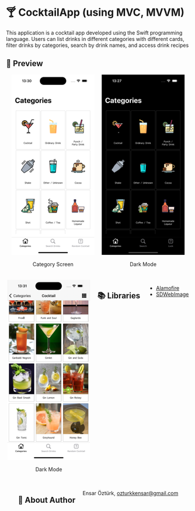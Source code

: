 # 🍸 CocktailApp (using MVC, MVVM)
 This application is a cocktail app developed using the Swift programming language. Users can list drinks in different categories with different cards, filter drinks by categories, search by drink names, and access drink recipes

## 🔎 Preview

<div style="display: flex; flex-wrap: wrap; gap: 20px; justify-content: center;">

 <div style="text-align: center; width: 45%;">
  <img src="Screenshot/Categories.png" alt="Ana Ekran" width="100%"/>
  <p></strong> Category Screen </p>
</div>

 <div style="text-align: center; width: 45%;">
  <img src="Screenshot/CategoriesDarkMode.png" alt="Detay Sayfası" width="100%"/>
  <p></strong> Dark Mode </p>
</div>

 <div style="text-align: center; width: 45%;">
  <img src="Screenshot/List.png" alt="Detay Sayfası" width="100%"/>
  <p></strong> Dark Mode </p>
</div>

## 📚 Libraries
- [Alamofire](https://github.com/Alamofire/Alamofire)
- [SDWebImage](https://github.com/SDWebImage/SDWebImage)


## 👤 About Author
Ensar Öztürk, [ozturkkensar@gmail.com](mailto:ozturkkensar@gmail.com)
